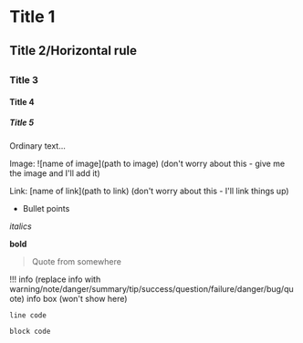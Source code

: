 # Title 1
## Title 2/Horizontal rule
##
### Title 3
#### Title 4
##### Title 5

Ordinary text...

Image: ![name of image](path to image) (don't worry about this - give me the image and I'll add it)

Link: [name of link](path to link) (don't worry about this - I'll link things up)


* Bullet points

*italics*

**bold**

> Quote from somewhere

!!! info (replace info with warning/note/danger/summary/tip/success/question/failure/danger/bug/quote)
	info box (won't show here)

`line code`

```
block code
```